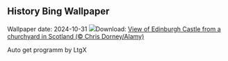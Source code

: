 ## History Bing Wallpaper
Wallpaper date: 2024-10-31
![](https://www.bing.com/th?id=OHR.HauntedEdinburgh_EN-US3906244993_UHD.jpg&w=1000)Download: [View of Edinburgh Castle from a churchyard in Scotland (© Chris Dorney/Alamy)](https://www.bing.com/th?id=OHR.HauntedEdinburgh_EN-US3906244993_UHD.jpg)

Auto get programm by LtgX
